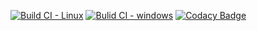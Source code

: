 [![Build CI - Linux](https://github.com/Teja-Srinivas-Reddy/P1_Checkpost/actions/workflows/Linux.yml/badge.svg)](https://github.com/Teja-Srinivas-Reddy/P1_Checkpost/actions/workflows/Linux.yml)
[![Bulid CI - windows](https://github.com/Teja-Srinivas-Reddy/P1_Checkpost/actions/workflows/windows.yml/badge.svg)](https://github.com/Teja-Srinivas-Reddy/P1_Checkpost/actions/workflows/windows.yml)
[![Codacy Badge](https://app.codacy.com/project/badge/Grade/a5e3d43ef9c64513b62fe771a671071a)](https://www.codacy.com/gh/Teja-Srinivas-Reddy/P1_Checkpost/dashboard?utm_source=github.com&amp;utm_medium=referral&amp;utm_content=Teja-Srinivas-Reddy/P1_Checkpost&amp;utm_campaign=Badge_Grade)
